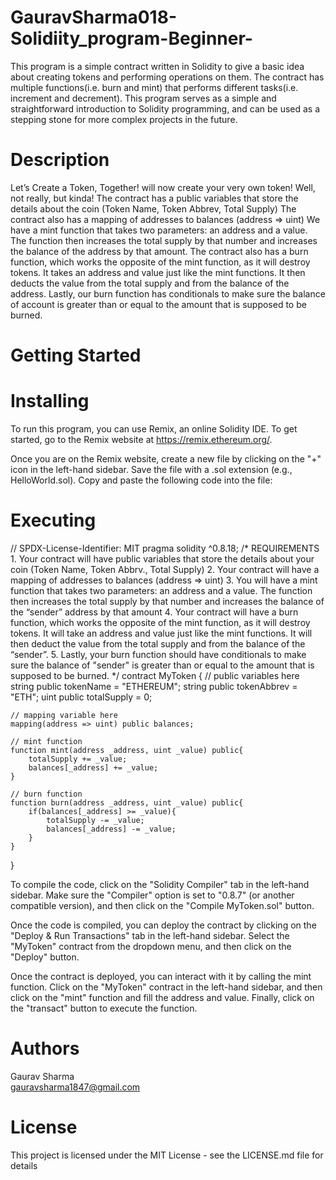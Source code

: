 # GauravSharma018-Solidiity_program-Beginner-
This program is a simple contract written in Solidity to give a basic idea about creating tokens and performing operations on them. The contract has multiple functions(i.e. burn and mint) that performs different tasks(i.e. increment and decrement). This program serves as a simple and straightforward introduction to Solidity programming, and can be used as a stepping stone for more complex projects in the future.

# Description
Let’s Create a Token, Together! will now create your very own token! Well, not really, but kinda!
The contract has a public variables that store the details about the coin (Token Name, Token Abbrev, Total Supply)
The contract also has a mapping of addresses to balances (address => uint)
We have a mint function that takes two parameters: an address and a value. The function then increases the total supply by that number and increases the balance of the address by that amount.
The contract also has a burn function, which works the opposite of the mint function, as it will destroy tokens. It takes an address and value just like the mint functions. It then deducts the value from the total supply and from the balance of the address.
Lastly, our burn function has conditionals to make sure the balance of account is greater than or equal to the amount that is supposed to be burned.

# Getting Started
# Installing

To run this program, you can use Remix, an online Solidity IDE. To get started, go to the Remix website at https://remix.ethereum.org/.

Once you are on the Remix website, create a new file by clicking on the "+" icon in the left-hand sidebar. Save the file with a .sol extension (e.g., HelloWorld.sol). Copy and paste the following code into the file:

# Executing

// SPDX-License-Identifier: MIT
pragma solidity ^0.8.18;
/*
    REQUIREMENTS
    1. Your contract will have public variables that store the details about your coin (Token Name, Token Abbrv., Total Supply)
    2. Your contract will have a mapping of addresses to balances (address => uint)
    3. You will have a mint function that takes two parameters: an address and a value. 
       The function then increases the total supply by that number and increases the balance 
       of the “sender” address by that amount
    4. Your contract will have a burn function, which works the opposite of the mint function, as it will destroy tokens. 
       It will take an address and value just like the mint functions. It will then deduct the value from the total supply 
       and from the balance of the “sender”.
    5. Lastly, your burn function should have conditionals to make sure the balance of "sender" is greater than or equal 
       to the amount that is supposed to be burned.
*/
contract MyToken {
    // public variables here
    string public tokenName = "ETHEREUM";
    string public tokenAbbrev = "ETH";
    uint public totalSupply = 0;

    // mapping variable here
    mapping(address => uint) public balances;

    // mint function
    function mint(address _address, uint _value) public{
        totalSupply += _value;
        balances[_address] += _value;
    }

    // burn function
    function burn(address _address, uint _value) public{
        if(balances[_address] >= _value){
            totalSupply -= _value;
            balances[_address] -= _value;
        }
    }
}

To compile the code, click on the "Solidity Compiler" tab in the left-hand sidebar. Make sure the "Compiler" option is set to "0.8.7" (or another compatible version), and then click on the "Compile MyToken.sol" button.

Once the code is compiled, you can deploy the contract by clicking on the "Deploy & Run Transactions" tab in the left-hand sidebar. Select the "MyToken" contract from the dropdown menu, and then click on the "Deploy" button.

Once the contract is deployed, you can interact with it by calling the mint function. Click on the "MyToken" contract in the left-hand sidebar, and then click on the "mint" function and fill the address and value. Finally, click on the "transact" button to execute the function.

# Authors
Gaurav Sharma
<br>
gauravsharma1847@gmail.com

# License
This project is licensed under the MIT License - see the LICENSE.md file for details
